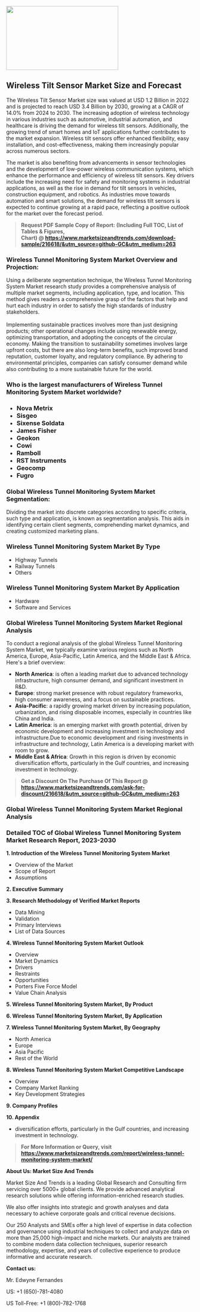 <p><img class="alignnone size-medium wp-image-20088" src="https://ffe5etoiles.com/wp-content/uploads/2024/12/MST1-300x171.png" alt="" width="300" height="171" /></p><h2>Wireless Tilt Sensor Market Size and Forecast</h2><p>The Wireless Tilt Sensor Market size was valued at USD 1.2 Billion in 2022 and is projected to reach USD 3.4 Billion by 2030, growing at a CAGR of 14.0% from 2024 to 2030. The increasing adoption of wireless technology in various industries such as automotive, industrial automation, and healthcare is driving the demand for wireless tilt sensors. Additionally, the growing trend of smart homes and IoT applications further contributes to the market expansion. Wireless tilt sensors offer enhanced flexibility, easy installation, and cost-effectiveness, making them increasingly popular across numerous sectors.</p><p>The market is also benefiting from advancements in sensor technologies and the development of low-power wireless communication systems, which enhance the performance and efficiency of wireless tilt sensors. Key drivers include the increasing need for safety and monitoring systems in industrial applications, as well as the rise in demand for tilt sensors in vehicles, construction equipment, and robotics. As industries move towards automation and smart solutions, the demand for wireless tilt sensors is expected to continue growing at a rapid pace, reflecting a positive outlook for the market over the forecast period.</p></p><blockquote id="" class=""><strong>Request PDF Sample Copy of Report: (Including Full TOC, List of Tables &amp; Figures, Chart)&nbsp;@&nbsp;<strong><a href="https://www.marketsizeandtrends.com/download-sample/216618/&utm_source=github-GC&utm_medium=263" target="_blank">https://www.marketsizeandtrends.com/download-sample/216618/&utm_source=github-GC&utm_medium=263</a></strong></strong></blockquote><h3 id="" class="">Wireless Tunnel Monitoring System Market&nbsp;Overview and Projection:</h3><p id="" class="">Using a deliberate segmentation technique, the Wireless Tunnel Monitoring System Market research study provides a comprehensive analysis of multiple market segments, including application, type, and location. This method gives readers a comprehensive grasp of the factors that help and hurt each industry in order to satisfy the high standards of industry stakeholders. <br /> <br />Implementing sustainable practices involves more than just designing products; other operational changes include using renewable energy, optimizing transportation, and adopting the concepts of the circular economy. Making the transition to sustainability sometimes involves large upfront costs, but there are also long-term benefits, such improved brand reputation, customer loyalty, and regulatory compliance. By adhering to environmental principles, companies can satisfy consumer demand while also contributing to a more sustainable future for the world.</p><h3 id="" class="">Who is the largest manufacturers of&nbsp;Wireless Tunnel Monitoring System Market worldwide?</h3><h3 class=""><p><ul><li>Nova Metrix </li><li> Sisgeo </li><li> Sixense Soldata </li><li> James Fisher </li><li> Geokon </li><li> Cowi </li><li> Ramboll </li><li> RST Instruments </li><li> Geocomp </li><li> Fugro</li></ul></p></h3><h3 id="" class="">Global&nbsp;Wireless Tunnel Monitoring System Market Segmentation:</h3><p id="" class="">Dividing the market into discrete categories according to specific criteria, such type and application, is known as segmentation analysis. This aids in identifying certain client segments, comprehending market dynamics, and creating customized marketing plans.</p><h3 id="" class="">Wireless Tunnel Monitoring System Market&nbsp;By Type</h3><p><p><ul><li>Highway Tunnels</li><li> Railway Tunnels</li><li> Others</p></li></ul></p></p><h3 id="" class="">Wireless Tunnel Monitoring System Market&nbsp;By Application</h3><p class=""><p><ul><li>Hardware</li><li> Software and Services</li></ul></p></p><h3 id="" class="">Global Wireless Tunnel Monitoring System Market Regional Analysis</h3><p id="" class="">To conduct a regional analysis of the global Wireless Tunnel Monitoring System Market, we typically examine various regions such as North America, Europe, Asia-Pacific, Latin America, and the Middle East &amp; Africa. Here's a brief overview:</p><ul><li><strong>North America</strong>: is often a leading market due to advanced technology infrastructure, high consumer demand, and significant investment in R&amp;D.</li><li><strong>Europe</strong>: strong market presence with robust regulatory frameworks, high consumer awareness, and a focus on sustainable practices.</li><li><strong>Asia-Pacific</strong>: a rapidly growing market driven by increasing population, urbanization, and rising disposable incomes, especially in countries like China and India.</li><li><strong>Latin America</strong>: is an emerging market with growth potential, driven by economic development and increasing investment in technology and infrastructure.Due to economic development and rising investments in infrastructure and technology, Latin America is a developing market with room to grow.</li><li><strong>Middle East &amp; Africa</strong>: Growth in this region is driven by economic diversification efforts, particularly in the Gulf countries, and increasing investment in technology.</li></ul><blockquote id="" class=""><strong>Get a Discount On The Purchase Of This Report @ <strong><a href="https://www.marketsizeandtrends.com/ask-for-discount/216618/&utm_source=github-GC&utm_medium=263" target="_blank">https://www.marketsizeandtrends.com/ask-for-discount/216618/&utm_source=github-GC&utm_medium=263</a></strong></strong></blockquote><h3 id="" class="">Global Wireless Tunnel Monitoring System Market Regional Analysis</h3><h3 id="" class="">Detailed TOC of Global Wireless Tunnel Monitoring System Market Research Report, 2023-2030</h3><p id="" class=""><strong>1. Introduction of the Wireless Tunnel Monitoring System Market</strong></p><ul><li>Overview of the Market</li><li>Scope of Report</li><li>Assumptions</li></ul><p id="" class=""><strong>2. Executive Summary</strong></p><p id="" class=""><strong>3. Research Methodology of Verified Market Reports</strong></p><ul><li>Data Mining</li><li>Validation</li><li>Primary Interviews</li><li>List of Data Sources</li></ul><p id="" class=""><strong>4. Wireless Tunnel Monitoring System Market Outlook</strong></p><ul><li>Overview</li><li>Market Dynamics</li><li>Drivers</li><li>Restraints</li><li>Opportunities</li><li>Porters Five Force Model</li><li>Value Chain Analysis</li></ul><p id="" class=""><strong>5. Wireless Tunnel Monitoring System Market, By Product</strong></p><p id="" class=""><strong>6. Wireless Tunnel Monitoring System Market, By Application</strong></p><p id="" class=""><strong>7. Wireless Tunnel Monitoring System Market, By Geography</strong></p><ul><li>North America</li><li>Europe</li><li>Asia Pacific</li><li>Rest of the World</li></ul><p id="" class=""><strong>8. Wireless Tunnel Monitoring System Market Competitive Landscape</strong></p><ul><li>Overview</li><li>Company Market Ranking</li><li>Key Development Strategies</li></ul><p id="" class=""><strong>9. Company Profiles</strong></p><p id="" class=""><strong>10. Appendix</strong></p><ul><li>diversification efforts, particularly in the Gulf countries, and increasing investment in technology.</li></ul><blockquote id="" class=""><strong>For More Information or Query, visit <strong><strong><a href="https://www.marketsizeandtrends.com/report/wireless-tunnel-monitoring-system-market/" target="_blank">https://www.marketsizeandtrends.com/report/wireless-tunnel-monitoring-system-market/</a></strong></strong></strong></blockquote><p id="" class=""><strong>About Us: Market Size And Trends</strong></p><p id="" class="">Market Size And Trends is a leading Global Research and Consulting firm servicing over 5000+ global clients. We provide advanced analytical research solutions while offering information-enriched research studies.</p><p id="" class="">We also offer insights into strategic and growth analyses and data necessary to achieve corporate goals and critical revenue decisions.</p><p id="" class="">Our 250 Analysts and SMEs offer a high level of expertise in data collection and governance using industrial techniques to collect and analyze data on more than 25,000 high-impact and niche markets. Our analysts are trained to combine modern data collection techniques, superior research methodology, expertise, and years of collective experience to produce informative and accurate research.</p><p id="" class=""><strong>Contact us:</strong></p><p id="" class="">Mr. Edwyne Fernandes</p><p id="" class="">US: +1 (650)-781-4080</p><p id="" class="">US Toll-Free: +1 (800)-782-1768</p>
